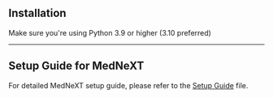 ## Installation

Make sure you're using Python 3.9 or higher (3.10 preferred)

---

## Setup Guide for MedNeXT

For detailed MedNeXT setup guide, please refer to the [Setup Guide](setup_guide/complete_setup.md)
file.
